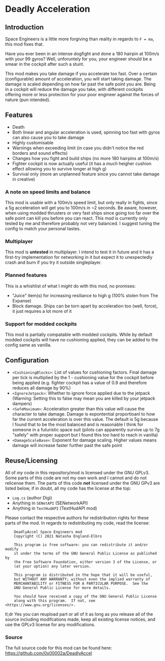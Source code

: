 ﻿# Deadly Acceleration

## Introduction 

Space Engineers is a little more forgiving than reality in regards to `F = ma`, this mod fixes that.

Have you ever been in an intense dogfight and done a 180 hairpin at 100m/s with your 99 gyros? 
Well, unforuntely for you, your engineer should be a smear in the cockpit after such a stunt. 

This mod makes you take damage if you accelerate too fast. Over a certain (configurable) amount of acceleration, you will start taking damage. 
The damage is scaled depending on how far past the safe point you are. Being in a cockpit will reduce the damage you take, with 
different cockpits offering more or less protection for your poor engineer against the forces of nature (pun intended).

## Features 

- Death 
- Both linear and angular acceleration is used, spinning too fast with gyros can also cause you to take damage 
- Highly customisable 
- Warnings when exceeding limit (in case you didn't notice the red borders and sound effects)
- Changes how you fight and build ships (no more 180 hairpins at 100m/s)
- Fighter cockpit is now actually useful (it has a _much_ heigher cushion effect allowing you to survive longer at high g)
- Survival only (more an unplanned feature since you cannot take damage in creative)

### A note on speed limits and balance

This mod is usable with a 100m/s speed limit, but only really in fights, since a 5g acceleration will get you to 100m/s in ~2 seconds. Be aware, however, when 
using modded thrusters or very fast ships since going too far over the safe point can kill you before you can react. This mod is currently only tested by me and therefore 
probably not very balanced. I suggest tuning the config to match your personal tastes.

### Multiplayer

This mod is **untested** in multiplayer. I intend to test it in future and it has a first-try implementation for networking in it but
expect it to unexpectedly crash and burn if you try it outside singleplayer.

### Planned features

This is a whishlist of what I _might_ do with this mod, no promises:

- "Juice" item(s) for increasing resiliance to high g (100% stolen from The Expanse)
- Block damage. Ships can be torn apart by acceleration too (well, force), it just requires a lot more of it

### Support for modded cockpits

This mod is partially compatable with modded cockpits. While by default modded cockpits will have no cushioning applied, 
they can be added to the config same as vanilla.

## Configuration 

- `<CushioningBlocks>`: List of values for cushioning factors. 
						Final damage per tick is multiplied by the 1 - cushioning value 
						for the cockpit before being applied (e.g. fighter cockpit has a value of 0.9 and therefore reduces all damage by 90%)
- `<IgnoreJetpack>`: Whether to ignore force applied due to the jetpack (Warning: Setting this to false may mean you are killed by your jetpack dampers)
- `<SafeMaximum>`: Acceleration greater than this value will cause the character to take damage. Damage is expontential proportioanl to how far
					the current acceleration is over this value. The default is 5g because I found that to be the most balanced and is reasonable I think 
					for someone in a futuristic space suit (pilots can apparently survive up to 7g "safely" with proper support but I found this too hard to reach in vanilla)
- `<DamageScaleBase>`: Exponent for damage scaling. Higher values means damage will increase faster further past the safe point 

## Reuse/Licensing 

All of _my_ code in this repository/mod is licensed under the GNU GPLv3. Some parts of this code are not my own work and I cannot and do not relicense them.
The parts of this code ***not*** licensed under the GNU GPv3 are listed below, if in doubt, all my code has the license at the top:

- `Log.cs` (author Digi)
- Anything in `SENetAPI` (SENetworkAPI)
- Anything in `TextHudAPI` (TextHudAPI mod)

Please contact the respective authors for redistribution rights for these parts of the mod. In regards to redistributing my code, read the license:

```
    DeadlyAccel Space Engineers mod
    Copyright (C) 2021 Natasha England-Elbro

    This program is free software: you can redistribute it and/or modify
    it under the terms of the GNU General Public License as published by
    the Free Software Foundation, either version 3 of the License, or
    (at your option) any later version.

    This program is distributed in the hope that it will be useful,
    but WITHOUT ANY WARRANTY; without even the implied warranty of
    MERCHANTABILITY or FITNESS FOR A PARTICULAR PURPOSE.  See the
    GNU General Public License for more details.

    You should have received a copy of the GNU General Public License
    along with this program.  If not, see <https://www.gnu.org/licenses/>.
```

tl;dr Yes you can reupload part or all of it as long as you release all of the source including modifcations made, keep all existing license notices, and use the GPLv3
license for any modifications.

### Source

The full source code for this mod can be found here: https://github.com/0x00002a/DeadlyAccel
